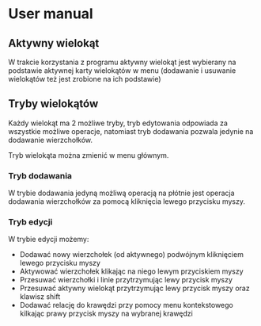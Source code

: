 # User manual

## Aktywny wielokąt
W trakcie korzystania z programu aktywny wielokąt jest wybierany na podstawie aktywnej karty wielokątów w menu (dodawanie i usuwanie wielokątów też jest zrobione na ich podstawie)

## Tryby wielokątów
Każdy wielokąt ma 2 możliwe tryby, tryb edytowania odpowiada za wszystkie możliwe operacje, natomiast tryb dodawania pozwala jedynie na dodawanie wierzchołków.

Tryb wielokąta można zmienić w menu głównym.

### Tryb dodawania
W trybie dodawania jedyną możliwą operacją na płótnie jest operacja dodawania wierzchołków za pomocą kliknięcia lewego przycisku myszy.

### Tryb edycji
W trybie edycji możemy:
- Dodawać nowy wierzchołek (od aktywnego) podwójnym kliknięciem lewego przycisku myszy
- Aktywować wierzchołek klikając na niego lewym przyciskiem myszy
- Przesuwać wierzchołki i linie przytrzymując lewy przycisk myszy
- Przesuwać aktywny wielokąt przytrzymując lewy przycisk myszy oraz klawisz shift
- Dodawać relację do krawędzi przy pomocy menu kontekstowego kilkając prawy przycisk myszy na wybranej krawędzi